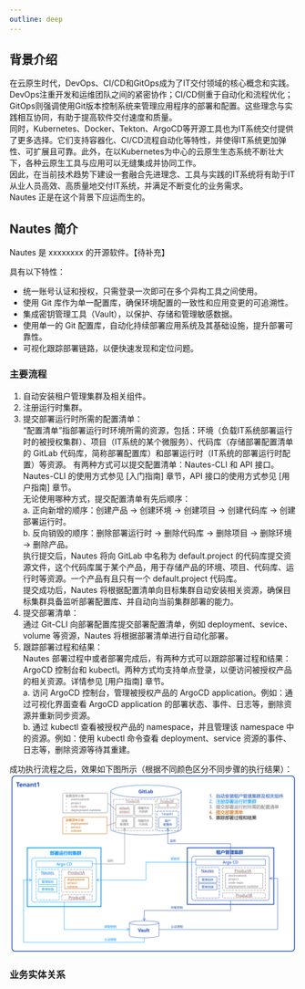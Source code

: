```yaml
---
outline: deep
---
```


## 背景介绍

在云原生时代，DevOps、CI/CD和GitOps成为了IT交付领域的核心概念和实践。DevOps注重开发和运维团队之间的紧密协作；CI/CD侧重于自动化和流程优化；GitOps则强调使用Git版本控制系统来管理应用程序的部署和配置。这些理念与实践相互协同，有助于提高软件交付速度和质量。  
同时，Kubernetes、Docker、Tekton、ArgoCD等开源工具也为IT系统交付提供了更多选择。它们支持容器化、CI/CD流程自动化等特性，并使得IT系统更加弹性、可扩展且可靠。此外，在以Kubernetes为中心的云原生生态系统不断壮大下，各种云原生工具与应用可以无缝集成并协同工作。  
因此，在当前技术趋势下建设一套融合先进理念、工具与实践的IT系统将有助于IT从业人员高效、高质量地交付IT系统，并满足不断变化的业务需求。  
Nautes 正是在这个背景下应运而生的。

## Nautes 简介
Nautes 是 xxxxxxxx 的开源软件。【待补充】

具有以下特性：
- 统一账号认证和授权，只需登录一次即可在多个异构工具之间使用。
- 使用 Git 库作为单一配置库，确保环境配置的一致性和应用变更的可追溯性。
- 集成密钥管理工具（Vault），以保护、存储和管理敏感数据。
- 使用单一的 Git 配置库，自动化持续部署应用系统及其基础设施，提升部署可靠性。
- 可视化跟踪部署链路，以便快速发现和定位问题。

### 主要流程

1. 自动安装租户管理集群及相关组件。  
2. 注册运行时集群。  
3. 提交部署运行时所需的配置清单：  
“配置清单”指部署运行时环境所需的资源，包括：环境（负载IT系统部署运行时的被授权集群）、项目（IT系统的某个微服务）、代码库（存储部署配置清单的 GitLab 代码库，简称部署配置库）和部署运行时（IT系统的部署运行时配置）等资源。 
有两种方式可以提交配置清单：Nautes-CLI 和 API 接口。Nautes-CLI 的使用方式参见 [入门指南] 章节，API 接口的使用方式参见 [用户指南] 章节。  
无论使用哪种方式，提交配置清单有先后顺序：  
   a. 正向新增的顺序：创建产品 -> 创建环境 ->  创建项目 -> 创建代码库 -> 创建部署运行时。  
   b. 反向销毁的顺序：删除部署运行时 -> 删除代码库 -> 删除项目 -> 删除环境 -> 删除产品。    
执行提交后，Nautes 将向 GitLab 中名称为 default.project 的代码库提交资源文件，这个代码库属于某个产品，用于存储产品的环境、项目、代码库、运行时等资源。一个产品有且只有一个 default.project 代码库。  
提交成功后，Nautes 将根据配置清单向目标集群自动安装相关资源，确保目标集群具备监听部署配置库、并自动向当前集群部署的能力。
4. 提交部署清单：  
通过 Git-CLI 向部署配置库提交部署配置清单，例如 deployment、sevice、volume 等资源，Nautes 将根据部署清单进行自动化部署。
5. 跟踪部署过程和结果：  
Nautes 部署过程中或者部署完成后，有两种方式可以跟踪部署过程和结果：ArgoCD 控制台和 kubectl。两种方式均支持单点登录，以便访问被授权产品的相关资源。详情参见 [用户指南] 章节。  
   a. 访问 ArgoCD 控制台，管理被授权产品的 ArgoCD application。例如：通过可视化界面查看 ArgoCD application 的部署状态、事件、日志等，删除资源并重新同步资源。  
   b. 通过 kubectl 查看被授权产品的 namespace，并且管理该 namespace 中的资源。例如：使用 kubectl 命令查看 deployment、service 资源的事件、日志等，删除资源等待其重建。

成功执行流程之后，效果如下图所示（根据不同颜色区分不同步骤的执行结果）：
![directive syntax graph](./../images/user-guide-overview-1.png)

### 业务实体关系